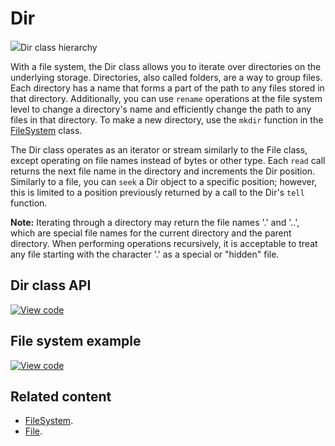 # Dir

<span class="images">![](https://os.mbed.com/docs/mbed-os/v6.3/mbed-os-api-doxy/classmbed_1_1_dir.png)<span>Dir class hierarchy</span></span>

With a file system, the Dir class allows you to iterate over directories on the underlying storage. Directories, also called folders, are a way to group files. Each directory has a name that forms a part of the path to any files stored in that directory. Additionally, you can use `rename` operations at the file system level to change a directory's name and efficiently change the path to any files in that directory. To make a new directory, use the `mkdir` function in the [FileSystem](filesystem.html) class.

The Dir class operates as an iterator or stream similarly to the File class, except operating on file names instead of bytes or other type. Each `read` call returns the next file name in the directory and increments the Dir position. Similarly to a file, you can `seek` a Dir object to a specific position; however, this is limited to a position previously returned by a call to the Dir's `tell` function.

<span class="notes">**Note:** Iterating through a directory may return the file names '.' and '..', which are special file names for the current directory and the parent directory. When performing operations recursively, it is acceptable to treat any file starting with the character '.' as a special or "hidden" file.</span>

## Dir class API

[![View code](https://www.mbed.com/embed/?type=library)](https://os.mbed.com/docs/mbed-os/v6.3/mbed-os-api-doxy/classmbed_1_1_dir.html)

## File system example

[![View code](https://www.mbed.com/embed/?url=https://github.com/ARMmbed/mbed-os-example-filesystem/)](https://github.com/ARMmbed/mbed-os-example-filesystem/blob/mbed-os-6.3.0/main.cpp)

## Related content

- [FileSystem](filesystem.html).
- [File](file.html).
